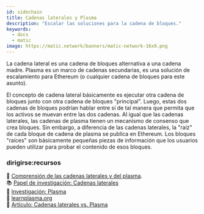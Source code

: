 ```yaml
---
id: sidechain
title: Cadenas laterales y Plasma
description: "Escalar las soluciones para la cadena de bloques."
keywords:
  - docs
  - matic
image: https://matic.network/banners/matic-network-16x9.png
---
```

La cadena lateral es una cadena de bloques alternativa a una cadena madre. Plasma es un marco de cadenas secundarias, es una solución de escalamiento para Ethereum (o cualquier cadena de bloques para este asunto).

El concepto de cadena lateral básicamente es ejecutar otra cadena de bloques junto con otra cadena de bloques "principal". Luego, estas dos cadenas de bloques podrían hablar entre sí de tal manera que permita que los activos se muevan entre las dos cadenas. Al igual que las cadenas laterales, las cadenas de plasma tienen un mecanismo de consenso que crea bloques. Sin embargo, a diferencia de las cadenas laterales, la "raíz" de cada bloque de cadena de plasma se publica en Ethereum. Los bloques "raíces" son básicamente pequeñas piezas de información que los usuarios pueden utilizar para probar el contenido de esos bloques.

### **dirigirse:recursos**

:page_facing_up: [Comprensión de las cadenas laterales y del plasma](https://docs.plasma.group/en/latest/src/plasma/sidechains.html).<br/> :books: [Papel de investigación: Cadenas laterales](https://blockstream.com/sidechains.pdf) <br/>:blue_book: [Investigación: Plasma](http://plasma.io/) <br/>:blue_book: [learnplasma.org](https://www.learnplasma.org/en/learn/) <br/>:page_facing_up: [Artículo: Cadenas laterales vs. Plasma](https://medium.com/swlh/a-comparative-analysis-of-sidechains-plasma-and-sharding-8152f6b51a31)